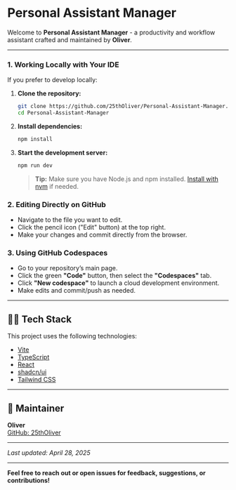 # Personal Assistant Manager

Welcome to **Personal Assistant Manager** - a productivity and workflow assistant crafted and maintained by **Oliver**.

---


### 1. **Working Locally with Your IDE**

If you prefer to develop locally:

1. **Clone the repository:**
   ```sh
   git clone https://github.com/25thOliver/Personal-Assistant-Manager.git
   cd Personal-Assistant-Manager
   ```
2. **Install dependencies:**
   ```sh
   npm install
   ```
3. **Start the development server:**
   ```sh
   npm run dev
   ```
   > **Tip:** Make sure you have Node.js and npm installed. [Install with nvm](https://github.com/nvm-sh/nvm#installing-and-updating) if needed.

### 2. **Editing Directly on GitHub**

- Navigate to the file you want to edit.
- Click the pencil icon ("Edit" button) at the top right.
- Make your changes and commit directly from the browser.

### 3. **Using GitHub Codespaces**

- Go to your repository’s main page.
- Click the green **"Code"** button, then select the **"Codespaces"** tab.
- Click **"New codespace"** to launch a cloud development environment.
- Make edits and commit/push as needed.

---

## 🧑‍💻 Tech Stack

This project uses the following technologies:

- [Vite](https://vitejs.dev/)
- [TypeScript](https://www.typescriptlang.org/)
- [React](https://react.dev/)
- [shadcn/ui](https://ui.shadcn.com/)
- [Tailwind CSS](https://tailwindcss.com/)

---


## 👤 Maintainer

**Oliver**  
[GitHub: 25thOliver](https://github.com/25thOliver)

---

*Last updated: April 28, 2025*

---

**Feel free to reach out or open issues for feedback, suggestions, or contributions!**
